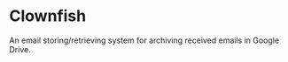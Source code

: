 Clownfish
=========

An email storing/retrieving system for archiving received emails in Google Drive.



